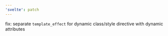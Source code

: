```yaml
---
'svelte': patch
---
```


fix: separate `template_effect` for dynamic class/style directive with dynamic attributes
